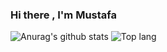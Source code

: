 ### Hi there , I'm Mustafa 

![Anurag's github stats](https://github-readme-stats.vercel.app/api?username=c0brabaghdad1&show_icons=true&include_all_commits=true&theme=midnight-purple)
![Top lang](https://github-readme-stats.vercel.app/api/top-langs/?username=c0brabaghdad1&&langs_count=8&layout=compact&hide_border=true&theme=midnight-purple&show_icons=true) 
